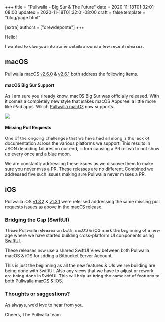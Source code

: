 +++
title = "Pullwalla - Big Sur & The Future"
date = 2020-11-18T01:32:01-08:00
updated = 2020-11-18T01:32:01-08:00
draft = false
template = "blog/page.html"

[extra]
authors = ["drewdeponte"]
+++

Hello!

I wanted to clue you into some details around a few recent releases.

## macOS

Pullwalla macOS [v2.6.0](https://pullwalla.com/changelog/v2-6-0-30/) & [v2.6.1](https://pullwalla.com/changelog/v2-6-1-31/) both address the following items.

#### macOS Big Sur Support

As I am sure you already know. macOS Big Sur was officially released. With it comes a completely new style that makes macOS Apps feel a little more like iPad apps. Which [Pullwalla macOS](https://pullwalla.com) now supports.

![](https://files.pullwalla.com/pullwalla-macos-2-6-1-31-on-big-sur.png)

#### Missing Pull Requests

One of the ongoing challenges that we have had all along is the lack of documentation across the various platforms we support.  This results in JSON decoding failures on our end, in turn causing a PR or two to not show up every once and a blue moon.

We are constantly addressing these issues as we discover them to make sure you never miss a PR. These releases are no different. Combined we addressed five such issues making sure Pullwalla never misses a PR.

## iOS

Pullwalla iOS [v1.3.2](https://pullwalla.com/changelog-ios/v1-3-2-9/) & [v1.3.1](https://pullwalla.com/changelog-ios/v1-3-1-8/) were released addressing the same missing pull requests issues as above in the macOS release.

### Bridging the Gap (SwiftUI)

These Pullwalla releases on both macOS & iOS mark the beginning of a new age where we have started building cross-platform UI components using [SwiftUI](https://developer.apple.com/xcode/swiftui/).

These releases now use a shared SwiftUI View between both Pullwalla macOS & iOS for adding a Bitbucket Server Account.

This is just the beginning as all the new features & UIs we are building are being done with SwiftUI. Also any views that we have to adjust or rework are being done in SwiftUI. This will help us bring the same set of features to both Pullwalla macOS & iOS.

### Thoughts or suggestions?

As always, we’d love to hear from you.

Cheers,
The Pullwalla team

